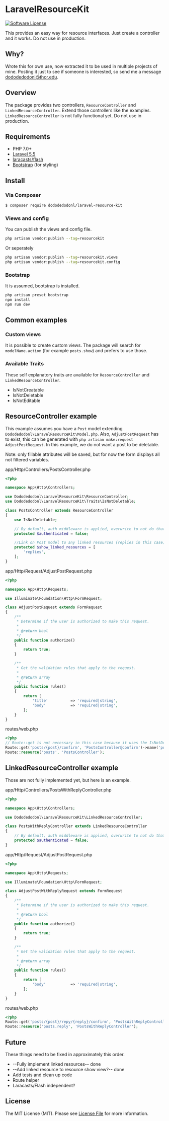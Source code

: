 # LaravelResourceKit

[![Software License][ico-license]](LICENSE.md)

This provides an easy way for resource interfaces. Just create a controller and it works. Do not use in production.

## Why?
Wrote this for own use, now extracted it to be used in multiple projects of mine.
Posting it just to see if someone is interested, so send me a message dododedodonl@thor.edu.

## Overview
The package provides two controllers, `ResourceController` and `LinkedResourceController`. Extend those controllers like the examples. `LinkedResourceController` is not fully functional yet.
Do not use in production.

## Requirements
- PHP 7.0+
- [Laravel 5.5][laravel-5.5]
- [laracasts/flash][laracasts-flash]
- [Bootstrap][bootstrap-3] (for styling)

## Install

### Via Composer

``` bash
$ composer require dododedodonl/laravel-resource-kit
```

### Views and config
You can publish the views and config file.
``` bash
php artisan vendor:publish --tag=resourcekit
```

Or seperately
``` bash
php artisan vendor:publish --tag=resourcekit.views
php artisan vendor:publish --tag=resourcekit.config
```

### Bootstrap
It is assumed, bootstrap is installed.
``` bash
php artisan preset bootstrap
npm install
npm run dev
```

## Common examples

### Custom views
It is possible to create custom views. The package will search for `modelName.action` (for example `posts.show`) and prefers to use those.

### Available Traits

These self explanatory traits are available for `ResourceController` and `LinkedResourceController`.
- IsNotCreatable
- IsNotDeletable
- IsNotEditable

## ResourceController example

This example assumes you have a `Post` model extending `Dododedodonl\LaravelResourceKit\Model.php`. Also, `AdjustPostRequest` has to exist, this can be generated with `php artisan make:request AdjustPostRequest`. In this example, we do not want a post to be deletable.

Note: only fillable attributes will be saved, but for now the form displays all not filtered variables.

app/Http/Controllers/PostsController.php
``` php
<?php

namespace App\Http\Controllers;

use Dododedodonl\LaravelResourceKit\ResourceController;
use Dododedodonl\LaravelResourceKit\Traits\IsNotDeletable;

class PostsController extends ResourceController
{
    use IsNotDeletable;

    // By default, auth middleware is applied, overwrite to not do that
    protected $authenticated = false;

    //Link on Post model to any linked resources (replies in this case)
    protected $show_linked_resources = [
        'replies',
    ];
}
```

app/Http/Request/AdjustPostRequest.php
``` php
<?php

namespace App\Http\Requests;

use Illuminate\Foundation\Http\FormRequest;

class AdjustPostRequest extends FormRequest
{
    /**
     * Determine if the user is authorized to make this request.
     *
     * @return bool
     */
    public function authorize()
    {
        return true;
    }

    /**
     * Get the validation rules that apply to the request.
     *
     * @return array
     */
    public function rules()
    {
        return [
            'title'          => 'required|string',
            'body'           => 'required|string',
        ];
    }
}
```

routes/web.php
``` php
<?php
// Route::get is not necessary in this case because it uses the IsNotDeletable trait, just here for documentation
Route::get('posts/{post}/confirm', 'PostsController@confirm')->name('posts.confirm');
Route::resource('posts', 'PostsController');
```

## LinkedResourceController example
Those are not fully implemented yet, but here is an example.

app/Http/Controllers/PostsWithReplyController.php
``` php
<?php

namespace App\Http\Controllers;

use Dododedodonl\LaravelResourceKit\LinkedResourceController;

class PostsWithReplyController extends LinkedResourceController
{
    // By default, auth middleware is applied, overwrite to not do that
    protected $authenticated = false;
}

```

app/Http/Request/AdjustPostRequest.php
``` php
<?php

namespace App\Http\Requests;

use Illuminate\Foundation\Http\FormRequest;

class AdjustPostWithReplyRequest extends FormRequest
{
    /**
     * Determine if the user is authorized to make this request.
     *
     * @return bool
     */
    public function authorize()
    {
        return true;
    }

    /**
     * Get the validation rules that apply to the request.
     *
     * @return array
     */
    public function rules()
    {
        return [
            'body'           => 'required|string',
        ];
    }
}
```

routes/web.php
``` php
<?php
Route::get('posts/{post}/repy/{reply}/confirm', 'PostsWithReplyController@confirm')->name('posts.reply.confirm');
Route::resource('posts.reply', 'PostsWithReplyController');
```

## Future
These things need to be fixed in approximately this order.

- --Fully implement linked resources-- done
- --Add linked resource to resource show view?-- done
- Add tests and clean up code
- Route helper
- Laracasts/Flash independent?

## License

The MIT License (MIT). Please see [License File](LICENSE.md) for more information.

[ico-license]: https://img.shields.io/badge/license-MIT-brightgreen.svg?style=flat-square
[laracasts-flash]:https://github.com/Laracasts/Flash
[laravel-5.5]:https://laravel.com/docs/5.5
[bootstrap-3]:https://getbootstrap.com/docs/3.3/
